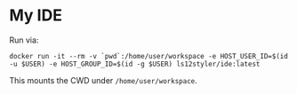 # My IDE

Run via:
```
docker run -it --rm -v `pwd`:/home/user/workspace -e HOST_USER_ID=$(id -u $USER) -e HOST_GROUP_ID=$(id -g $USER) ls12styler/ide:latest
```
This mounts the CWD under `/home/user/workspace`.
